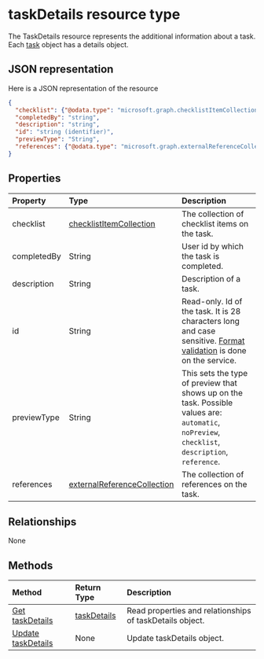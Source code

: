 # taskDetails resource type

The TaskDetails resource represents the additional information about a task. Each [task](task.md) object has a details object.

## JSON representation

Here is a JSON representation of the resource

<!-- {
  "blockType": "resource",
  "optionalProperties": [

  ],
  "@odata.type": "microsoft.graph.taskdetails"
}-->

```json
{
  "checklist": {"@odata.type": "microsoft.graph.checklistItemCollection"},
  "completedBy": "string",
  "description": "string",
  "id": "string (identifier)",
  "previewType": "String",
  "references": {"@odata.type": "microsoft.graph.externalReferenceCollection"}
}

```
## Properties
| Property	   | Type	|Description|
|:---------------|:--------|:----------|
|checklist|[checklistItemCollection](checklistitemcollection.md)| The collection of checklist items on the task.|
|completedBy|String| User id by which the task is completed. |
|description|String| Description of a task. |
|id|String| Read-only. Id of the task. It is 28 characters long and case sensitive. [Format validation](tasks_identifiers_disclaimer.md) is done on the service.|
|previewType|String| This sets the type of preview that shows up on the task. Possible values are: `automatic`, `noPreview`, `checklist`, `description`, `reference`.|
|references|[externalReferenceCollection](externalreferencecollection.md)| The collection of references on the task. |

## Relationships
None


## Methods

| Method		   | Return Type	|Description|
|:---------------|:--------|:----------|
|[Get taskDetails](../api/taskdetails_get.md) | [taskDetails](taskdetails.md) |Read properties and relationships of taskDetails object.|
|[Update taskDetails](../api/taskdetails_update.md) | None|Update taskDetails object. |

<!-- uuid: 8fcb5dbc-d5aa-4681-8e31-b001d5168d79
2015-10-25 14:57:30 UTC -->
<!-- {
  "type": "#page.annotation",
  "description": "taskDetails resource",
  "keywords": "",
  "section": "documentation",
  "tocPath": ""
}-->